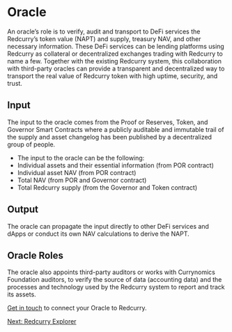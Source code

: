 # Oracle
An oracle’s role is to verify, audit and transport to DeFi services the Redcurry’s token value (NAPT) and supply, treasury NAV, and other necessary information. These DeFi services can be lending platforms using Redcurry as collateral or decentralized exchanges trading with Redcurry to name a few. Together with the existing Redcurry system, this collaboration with third-party oracles can provide a transparent and decentralized way to transport the real value of Redcurry token with high uptime, security, and trust.

## Input
The input to the oracle comes from the Proof or Reserves, Token, and Governor Smart Contracts where a publicly auditable and immutable trail of the supply and asset changelog has been published by a decentralized group of people.

* The input to the oracle can be the following:
* Individual assets and their essential information (from POR contract)
* Individual asset NAV (from POR contract)
* Total NAV (from POR and Governor contract)
* Total Redcurry supply (from the Governor and Token contract)

## Output
The oracle can propagate the input directly to other DeFi services and dApps or conduct its own NAV calculations to derive the NAPT.

## Oracle Roles
The oracle also appoints third-party auditors or works with Currynomics Foundation auditors, to verify the source of data (accounting data) and the processes and technology used by the Redcurry system to report and track its assets.

[Get in touch](https://redcurry.co/partners) to connect your Oracle to Redcurry.

[Next: Redcurry Explorer](/asset/technology/explorer.md)
